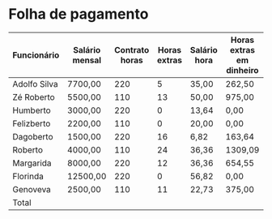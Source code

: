 # Folha de pagamento
Funcionário|Salário mensal|Contrato horas|Horas extras|Salário hora|Horas extras em dinheiro|Salário bruto|FGTS|INSS|Salário menos INSS|IRRF|Salário líquido
|---|---|---|---|---|---|---|---|---|---|---|---|
Adolfo Silva|7700,00|220|5|35,00|262,50|7962,50|637,00|908,86|7053,64|1043,75|6009,89
Zé Roberto|5500,00|110|13|50,00|975,00|6475,00|518,00|725,32|5749,68|685,16|5064,52
Humberto|3000,00|220|0|13,64|0,00|3000,00|240,00|258,82|2741,18|36,15|2705,03
Felizberto|2200,00|110|0|20,00|0,00|2200,00|176,00|176,82|2023,18|0,00|2023,18
Dagoberto|1500,00|220|16|6,82|163,64|1663,64|133,09|128,55|1535,09|0,00|1535,09
Roberto|4000,00|110|24|36,36|1309,09|5309,09|424,73|562,09|4747,00|409,42|4337,57
Margarida|8000,00|220|12|36,36|654,55|8654,55|692,36|908,86|7745,68|1234,06|6511,62
Florinda|12500,00|220|0|56,82|0,00|12500,00|1000,00|908,86|11591,14|2291,56|9299,57
Genoveva|2500,00|110|11|22,73|375,00|2875,00|230,00|243,82|2631,18|27,90|2603,28
Total||||||50639,77|4051,18|4822,01|45817,77|5728,01|40089,75
